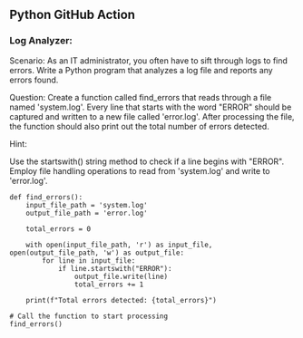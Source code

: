 ## Python GitHub Action
### Log Analyzer:
Scenario: As an IT administrator, you often have to sift through logs to find errors. Write a Python program that analyzes a log file and reports any errors found.

Question: Create a function called find_errors that reads through a file named 'system.log'. Every line that starts with the word "ERROR" should be captured and written to a new file called 'error.log'. After processing the file, the function should also print out the total number of errors detected.

Hint:

Use the startswith() string method to check if a line begins with "ERROR".
Employ file handling operations to read from 'system.log' and write to 'error.log'.

```
def find_errors():
    input_file_path = 'system.log'
    output_file_path = 'error.log'
    
    total_errors = 0
    
    with open(input_file_path, 'r') as input_file, open(output_file_path, 'w') as output_file:
        for line in input_file:
            if line.startswith("ERROR"):
                output_file.write(line)
                total_errors += 1
    
    print(f"Total errors detected: {total_errors}")

# Call the function to start processing
find_errors()

```
